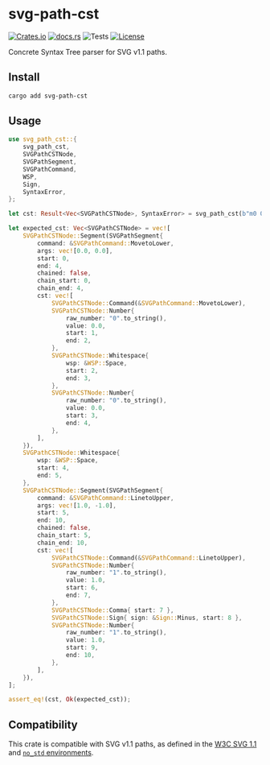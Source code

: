 # svg-path-cst

[![Crates.io](https://img.shields.io/crates/v/svg-path-cst)](https://crates.io/crates/svg-path-cst)
[![docs.rs](https://img.shields.io/docsrs/svg-path-cst?logo=docs.rs)](https://docs.rs/svg-path-cst)
![Tests](https://img.shields.io/github/actions/workflow/status/mondeja/svg-path-cst/ci.yml?label=tests)
[![License](https://img.shields.io/crates/l/svg-path-cst?logo=mit)](https://github.com/mondeja/svg-path-cst/blob/master/LICENSE.md)

Concrete Syntax Tree parser for SVG v1.1 paths.

## Install

```sh
cargo add svg-path-cst
```

## Usage

```rust
use svg_path_cst::{
    svg_path_cst,
    SVGPathCSTNode,
    SVGPathSegment,
    SVGPathCommand,
    WSP,
    Sign,
    SyntaxError,
};

let cst: Result<Vec<SVGPathCSTNode>, SyntaxError> = svg_path_cst(b"m0 0 L1,-1");

let expected_cst: Vec<SVGPathCSTNode> = vec![
    SVGPathCSTNode::Segment(SVGPathSegment{
        command: &SVGPathCommand::MovetoLower,
        args: vec![0.0, 0.0],
        start: 0,
        end: 4,
        chained: false,
        chain_start: 0,
        chain_end: 4,
        cst: vec![
            SVGPathCSTNode::Command(&SVGPathCommand::MovetoLower),
            SVGPathCSTNode::Number{
                raw_number: "0".to_string(),
                value: 0.0,
                start: 1,
                end: 2,
            },
            SVGPathCSTNode::Whitespace{
                wsp: &WSP::Space,
                start: 2,
                end: 3,
            },
            SVGPathCSTNode::Number{
                raw_number: "0".to_string(),
                value: 0.0,
                start: 3,
                end: 4,
            },
        ],
    }),
    SVGPathCSTNode::Whitespace{
        wsp: &WSP::Space,
        start: 4,
        end: 5,
    },
    SVGPathCSTNode::Segment(SVGPathSegment{
        command: &SVGPathCommand::LinetoUpper,
        args: vec![1.0, -1.0],
        start: 5,
        end: 10,
        chained: false,
        chain_start: 5,
        chain_end: 10,
        cst: vec![
            SVGPathCSTNode::Command(&SVGPathCommand::LinetoUpper),
            SVGPathCSTNode::Number{
                raw_number: "1".to_string(),
                value: 1.0,
                start: 6,
                end: 7,
            },
            SVGPathCSTNode::Comma{ start: 7 },
            SVGPathCSTNode::Sign{ sign: &Sign::Minus, start: 8 },
            SVGPathCSTNode::Number{
                raw_number: "1".to_string(),
                value: 1.0,
                start: 9,
                end: 10,
            },
        ],
    }),
];

assert_eq!(cst, Ok(expected_cst));
```

## Compatibility

This crate is compatible with SVG v1.1 paths, as defined in the [W3C SVG 1.1](https://www.w3.org/TR/SVG11/paths.html#PathData) and [`no_std` environments](https://docs.rust-embedded.org/book/intro/no-std.html).
